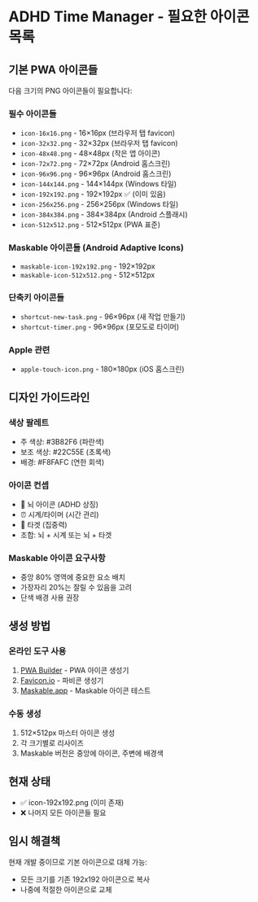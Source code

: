 # ADHD Time Manager - 필요한 아이콘 목록

## 기본 PWA 아이콘들
다음 크기의 PNG 아이콘들이 필요합니다:

### 필수 아이콘들
- `icon-16x16.png` - 16×16px (브라우저 탭 favicon)
- `icon-32x32.png` - 32×32px (브라우저 탭 favicon)
- `icon-48x48.png` - 48×48px (작은 앱 아이콘)
- `icon-72x72.png` - 72×72px (Android 홈스크린)
- `icon-96x96.png` - 96×96px (Android 홈스크린)
- `icon-144x144.png` - 144×144px (Windows 타일)
- `icon-192x192.png` - 192×192px ✅ (이미 있음)
- `icon-256x256.png` - 256×256px (Windows 타일)
- `icon-384x384.png` - 384×384px (Android 스플래시)
- `icon-512x512.png` - 512×512px (PWA 표준)

### Maskable 아이콘들 (Android Adaptive Icons)
- `maskable-icon-192x192.png` - 192×192px
- `maskable-icon-512x512.png` - 512×512px

### 단축키 아이콘들
- `shortcut-new-task.png` - 96×96px (새 작업 만들기)
- `shortcut-timer.png` - 96×96px (포모도로 타이머)

### Apple 관련
- `apple-touch-icon.png` - 180×180px (iOS 홈스크린)

## 디자인 가이드라인

### 색상 팔레트
- 주 색상: #3B82F6 (파란색)
- 보조 색상: #22C55E (초록색)
- 배경: #F8FAFC (연한 회색)

### 아이콘 컨셉
- 🧠 뇌 아이콘 (ADHD 상징)
- ⏰ 시계/타이머 (시간 관리)
- 🎯 타겟 (집중력)
- 조합: 뇌 + 시계 또는 뇌 + 타겟

### Maskable 아이콘 요구사항
- 중앙 80% 영역에 중요한 요소 배치
- 가장자리 20%는 잘릴 수 있음을 고려
- 단색 배경 사용 권장

## 생성 방법

### 온라인 도구 사용
1. [PWA Builder](https://www.pwabuilder.com/imageGenerator) - PWA 아이콘 생성기
2. [Favicon.io](https://favicon.io/) - 파비콘 생성기
3. [Maskable.app](https://maskable.app/) - Maskable 아이콘 테스트

### 수동 생성
1. 512×512px 마스터 아이콘 생성
2. 각 크기별로 리사이즈
3. Maskable 버전은 중앙에 아이콘, 주변에 배경색

## 현재 상태
- ✅ icon-192x192.png (이미 존재)
- ❌ 나머지 모든 아이콘들 필요

## 임시 해결책
현재 개발 중이므로 기본 아이콘으로 대체 가능:
- 모든 크기를 기존 192x192 아이콘으로 복사
- 나중에 적절한 아이콘으로 교체